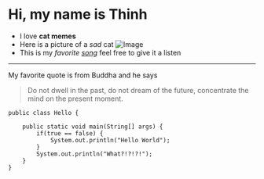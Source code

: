 # Hi, my name is Thinh
* I love **cat memes**
* Here is a picture of a _sad_ cat ![Image](https://i.pinimg.com/originals/dc/1d/4e/dc1d4efa718aa4a2345c06c706827f1f.jpg)
* This is my *favorite [song](https://www.youtube.com/watch?v=dQw4w9WgXcQ)* feel free to give it a listen
---
My favorite quote is from Buddha and he says
> Do not dwell in the past, do not dream of the future, concentrate the mind on the present moment.
```
public class Hello {

    public static void main(String[] args) {
        if(true == false) {
            System.out.println("Hello World");
        }
        System.out.println("What?!?!?!");
    }
}
```
